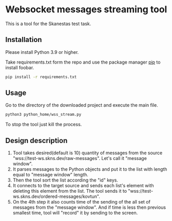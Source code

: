 # Websocket messages streaming tool

This is a tool for the Skanestas test task.

## Installation

Please install Python 3.9 or higher. 

Take requirements.txt form the repo and use the package manager [pip](https://pip.pypa.io/en/stable/) to install foobar.

```bash
pip install -r requirements.txt
```

## Usage

Go to the directory of the downloaded project and execute the main file.

```bash
python3 python_home/wss_stream.py
```
To stop the tool just kill the process.

## Design description

1. Tool takes desired(default is 10) quantity of messages from the source "wss://test-ws.skns.dev/raw-messages". Let's call it "message window".
2. It parses messages to the Python objects and put it to the list with length equal to "message window" length. 
3. Then the tool sort the list according the "id" keys.
4. It connects to the target source and sends each list's element with deleting this element from the list.
The tool sends it to "wss://test-ws.skns.dev/ordered-messages/kovtun".
5. On the 4th step it also counts time of the sending of the all set of messages from the "message window". And if time is less then previous smallest time, tool will "record" it by sending to the screen.

